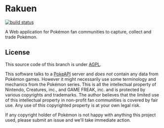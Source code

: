 # Rakuen

[![build status](https://img.shields.io/travis/mudkipme/rakuen.svg)](https://travis-ci.org/mudkipme/rakuen)

A Web application for Pokémon fan communities to capture, collect and trade Pokémon.

## License

This source code of this branch is under [AGPL](LICENSE).

This software talks to a [PokeAPI](https://github.com/PokeAPI/pokeapi) server and *does not* contain any data from Pokémon games. However it might necessarily use some terminology and mechanics from the Pokémon series. This is all the intellectual property of Nintendo, Creatures, inc., and GAME FREAK, inc. and is protected by various copyrights and trademarks. The author believes that the limited use of this intellectual property in non-profit fan communities is covered by fair use. Any use of this copyrighted property is at your own legal risk.

If any copyright holder of Pokémon is not happy with anything this project used, please submit an issue and we'll take immediate action.
